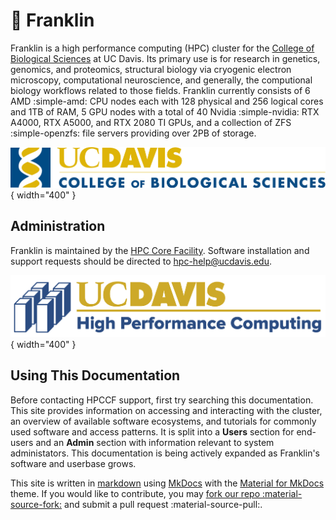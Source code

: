 # :dna: Franklin

Franklin is a high performance computing (HPC) cluster for the [College of Biological Sciences](https://biology.ucdavis.edu/) at UC Davis.
Its primary use is for research in genetics, genomics, and proteomics, structural biology via cryogenic electron microscopy, computational neuroscience, and generally, the computional biology workflows related to those fields.
Franklin currently consists of 6 AMD :simple-amd: CPU nodes each with 128 physical and 256 logical cores and 1TB of RAM,
5 GPU nodes with a total of 40 Nvidia :simple-nvidia: RTX A4000, RTX A5000, and RTX 2080 TI GPUs, and a collection
of ZFS :simple-openzfs: file servers providing over 2PB of storage.

![CBS unit signature](assets/CBS-unit-signature.png){ width="400" }

## Administration

Franklin is maintained by the [HPC Core Facility](https://hpc.ucdavis.edu/about).
Software installation and support requests should be directed to [hpc-help@ucdavis.edu](mailto:hpc-help@ucdavis.edu).

![HPC unit signature](assets/HPC-unit-signature.png){ width="400" }

## Using This Documentation

Before contacting HPCCF support, first try searching this documentation.
This site provides information on accessing and interacting with the cluster,
an overview of available software ecosystems, and tutorials for commonly used software and access patterns.
It is split into a **Users** section for end-users and an **Admin** section with information relevant to system
administators.
This documentation is being actively expanded as Franklin's software and userbase grows.

This site is written in [markdown](https://daringfireball.net/projects/markdown/) using [MkDocs](mkdocs.org) with the [Material for MkDocs](https://squidfunk.github.io/mkdocs-material/) theme.
If you would like to contribute, you may [fork our repo :material-source-fork:](https://github.com/ucdavis/HPCCF-franklin-docs/fork) and submit a pull request :material-source-pull:.